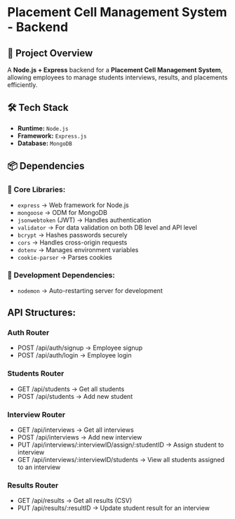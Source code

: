 # Placement Cell Management System - Backend

## 📌 Project Overview

A **Node.js + Express** backend for a **Placement Cell Management System**, allowing employees to manage students interviews, results, and placements efficiently.

## 🛠️ Tech Stack

- **Runtime:** `Node.js`
- **Framework:** `Express.js`
- **Database:** `MongoDB`

## 📦 Dependencies

### 🔹 Core Libraries:

- `express` → Web framework for Node.js
- `mongoose` → ODM for MongoDB
- `jsonwebtoken` (JWT) → Handles authentication
- `validator` → For data validation on both DB level and API level
- `bcrypt` → Hashes passwords securely
- `cors` → Handles cross-origin requests
- `dotenv` → Manages environment variables
- `cookie-parser` → Parses cookies

### 🔹 Development Dependencies:

- `nodemon` → Auto-restarting server for development

## API Structures:

### Auth Router

- POST /api/auth/signup → Employee signup
- POST /api/auth/login → Employee login

### Students Router

- GET /api/students → Get all students
- POST /api/students → Add new student

### Interview Router

- GET /api/interviews → Get all interviews
- POST /api/interviews → Add new interview
- PUT /api/interviews/:interviewID/assign/:studentID → Assign student to interview
- GET /api/interviews/:interviewID/students → View all students assigned to an interview

### Results Router

- GET /api/results → Get all results (CSV)
- PUT /api/results/:resultID → Update student result for an interview
